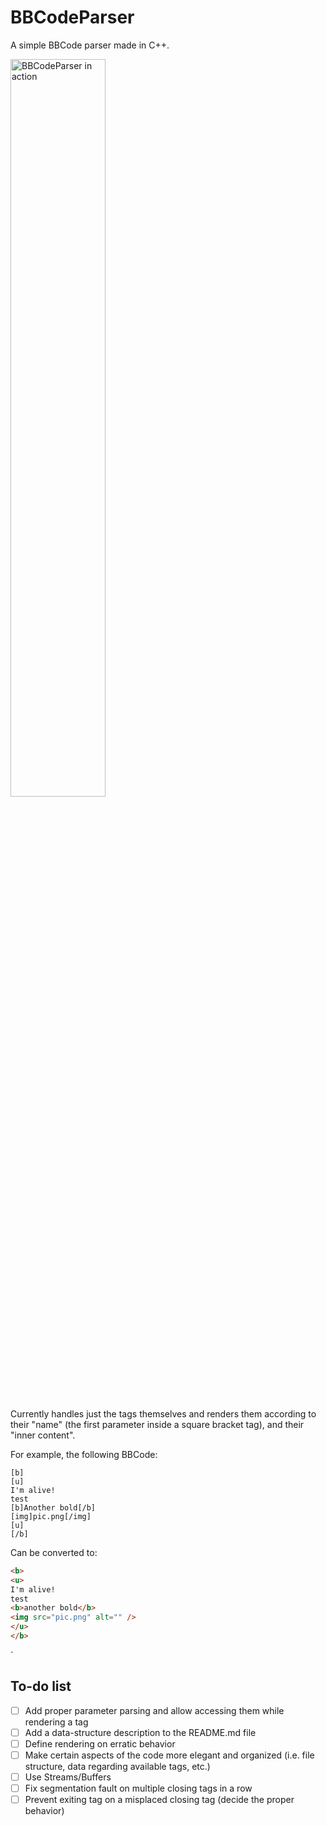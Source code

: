 # BBCodeParser

A simple BBCode parser made in C++.

<img src="https://i.imgur.com/RUB3u9d.png" alt="BBCodeParser in action" width="55%" />

Currently handles just the tags themselves and renders them according to their "name" (the first parameter inside a square bracket tag), and their "inner content".

For example, the following BBCode:

```
[b]
[u]
I'm alive!
test
[b]Another bold[/b]
[img]pic.png[/img]
[u]
[/b]
```

Can be converted to:

``` html
<b>
<u>
I'm alive!
test
<b>another bold</b>
<img src="pic.png" alt="" />
</u>
</b>

```

`

## To-do list

- [ ] Add proper parameter parsing and allow accessing them while rendering a tag
- [ ] Add a data-structure description to the README.md file
- [ ] Define rendering on erratic behavior
- [ ] Make certain aspects of the code more elegant and organized (i.e. file structure, data regarding available tags, etc.)
- [ ] Use Streams/Buffers
- [ ] Fix segmentation fault on multiple closing tags in a row
- [ ] Prevent exiting tag on a misplaced closing tag (decide the proper behavior)
